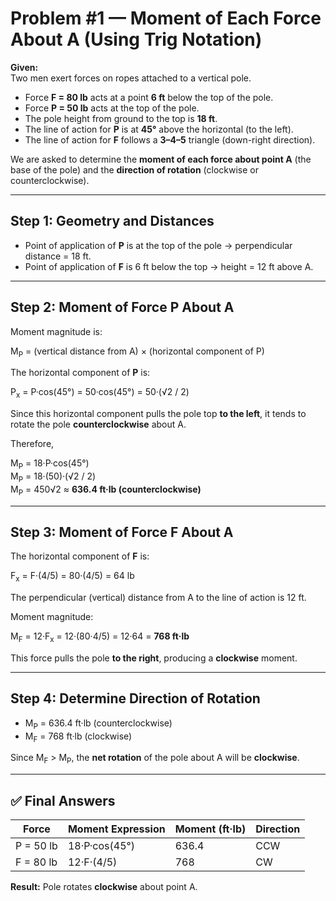 # Problem #1 — Moment of Each Force About A (Using Trig Notation)

**Given:**  
Two men exert forces on ropes attached to a vertical pole.  
- Force **F = 80 lb** acts at a point **6 ft** below the top of the pole.  
- Force **P = 50 lb** acts at the top of the pole.  
- The pole height from ground to the top is **18 ft**.  
- The line of action for **P** is at **45°** above the horizontal (to the left).  
- The line of action for **F** follows a **3–4–5** triangle (down-right direction).

We are asked to determine the **moment of each force about point A** (the base of the pole) and the **direction of rotation** (clockwise or counterclockwise).

---

## Step 1: Geometry and Distances

- Point of application of **P** is at the top of the pole → perpendicular distance = 18 ft.  
- Point of application of **F** is 6 ft below the top → height = 12 ft above A.

---

## Step 2: Moment of Force P About A

Moment magnitude is:

M<sub>P</sub> = (vertical distance from A) × (horizontal component of P)

The horizontal component of **P** is:

P<sub>x</sub> = P·cos(45°) = 50·cos(45°) = 50·(√2 / 2)

Since this horizontal component pulls the pole top **to the left**, it tends to rotate the pole **counterclockwise** about A.

Therefore,

M<sub>P</sub> = 18·P·cos(45°)  
M<sub>P</sub> = 18·(50)·(√2 / 2)  
M<sub>P</sub> = 450√2 ≈ **636.4 ft·lb (counterclockwise)**

---

## Step 3: Moment of Force F About A

The horizontal component of **F** is:

F<sub>x</sub> = F·(4/5) = 80·(4/5) = 64 lb

The perpendicular (vertical) distance from A to the line of action is 12 ft.

Moment magnitude:

M<sub>F</sub> = 12·F<sub>x</sub> = 12·(80·4/5) = 12·64 = **768 ft·lb**

This force pulls the pole **to the right**, producing a **clockwise** moment.

---

## Step 4: Determine Direction of Rotation

- M<sub>P</sub> = 636.4 ft·lb (counterclockwise)
- M<sub>F</sub> = 768 ft·lb (clockwise)

Since M<sub>F</sub> > M<sub>P</sub>, the **net rotation** of the pole about A will be **clockwise**.

---

## ✅ Final Answers

| Force | Moment Expression | Moment (ft·lb) | Direction |
|--------|--------------------|----------------|------------|
| P = 50 lb | 18·P·cos(45°) | 636.4 | CCW |
| F = 80 lb | 12·F·(4/5) | 768 | CW |

**Result:** Pole rotates **clockwise** about point A.
